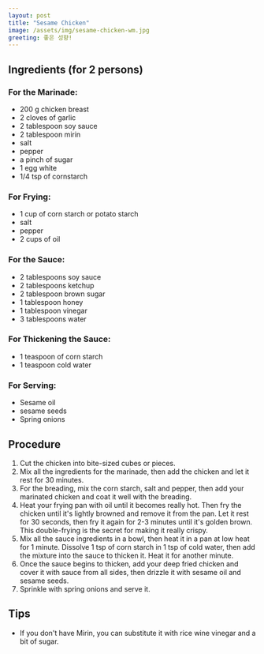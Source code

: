 ```yaml
---
layout: post
title: "Sesame Chicken"
image: /assets/img/sesame-chicken-wm.jpg
greeting: 좋은 성향!
---
```


## Ingredients (for 2 persons)

### For the Marinade:

 - 200 g chicken breast
 - 2 cloves of garlic
 - 2 tablespoon soy sauce
 - 2 tablespoon mirin 
 - salt
 - pepper
 - a pinch of sugar
 - 1 egg white
 - 1/4 tsp of cornstarch
 
### For Frying:
 - 1 cup of corn starch or potato starch
 - salt 
 - pepper
 - 2 cups of oil
 
### For the Sauce:
 - 2 tablespoons soy sauce
 - 2 tablespoons ketchup
 - 2 tablespoon brown sugar
 - 1 tablespoon honey
 - 1 tablespoon vinegar
 - 3 tablespoons water
 
### For Thickening the Sauce:

 - 1 teaspoon of corn  starch
 - 1 teaspoon cold water
 
### For Serving:

 - Sesame oil
 - sesame seeds
 - Spring onions
 
## Procedure

 1. Cut the chicken into bite-sized cubes or pieces.
 1. Mix all the ingredients for the marinade, then add the chicken and let it rest for 30 minutes.
 1. For the breading, mix the corn starch, salt and pepper, then add your marinated chicken and coat it well with the breading.
 1. Heat your frying pan with oil until it becomes really hot. Then fry the chicken until it's lightly browned and remove it from the pan. Let it rest for 30 seconds, then fry it again for 2-3 minutes until it's golden brown. This double-frying is the secret for making it really crispy.
 1. Mix all the sauce ingredients in a bowl, then heat it in a pan at low heat for 1 minute. Dissolve 1 tsp of corn starch in 1 tsp of cold water, then add the mixture into the sauce to thicken it. Heat it for another minute. 
 1. Once the sauce begins to thicken, add your deep fried chicken and cover it with sauce from all sides, then drizzle it with sesame oil and sesame seeds.
 1. Sprinkle with spring onions and serve it.
 
## Tips

 - If you don't have Mirin, you can substitute it with rice wine vinegar and a bit of sugar.
 